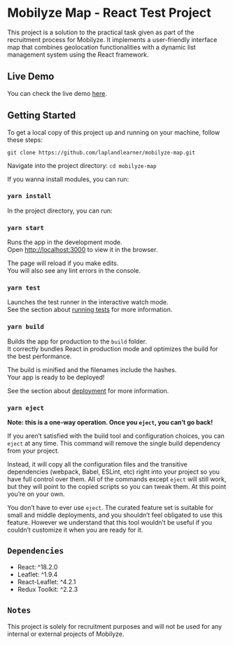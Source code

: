 # Mobilyze Map - React Test Project

This project is a solution to the practical task given as part of the recruitment process for Mobilyze. It implements a user-friendly interface map that combines geolocation functionalities with a dynamic list management system using the React framework.

## Live Demo

You can check the live demo [here](https://laplandlearner.github.io/mobilyze-map/).

## Getting Started

To get a local copy of this project up and running on your machine, follow these steps:

```git clone https://github.com/laplandlearner/mobilyze-map.git```

Navigate into the project directory:
```cd mobilyze-map```

If you wanna install modules, you can run:

### `yarn install`

In the project directory, you can run:


### `yarn start`

Runs the app in the development mode.\
Open [http://localhost:3000](http://localhost:3000) to view it in the browser.

The page will reload if you make edits.\
You will also see any lint errors in the console.

### `yarn test`

Launches the test runner in the interactive watch mode.\
See the section about [running tests](https://facebook.github.io/create-react-app/docs/running-tests) for more information.

### `yarn build`

Builds the app for production to the `build` folder.\
It correctly bundles React in production mode and optimizes the build for the best performance.

The build is minified and the filenames include the hashes.\
Your app is ready to be deployed!

See the section about [deployment](https://facebook.github.io/create-react-app/docs/deployment) for more information.

### `yarn eject`

**Note: this is a one-way operation. Once you `eject`, you can’t go back!**

If you aren’t satisfied with the build tool and configuration choices, you can `eject` at any time. This command will remove the single build dependency from your project.

Instead, it will copy all the configuration files and the transitive dependencies (webpack, Babel, ESLint, etc) right into your project so you have full control over them. All of the commands except `eject` will still work, but they will point to the copied scripts so you can tweak them. At this point you’re on your own.

You don’t have to ever use `eject`. The curated feature set is suitable for small and middle deployments, and you shouldn’t feel obligated to use this feature. However we understand that this tool wouldn’t be useful if you couldn’t customize it when you are ready for it.

## `Dependencies`

- React: ^18.2.0
- Leaflet: ^1.9.4
- React-Leaflet: ^4.2.1
- Redux Toolkit: ^2.2.3

## `Notes`

This project is solely for recruitment purposes and will not be used for any internal or external projects of Mobilyze.